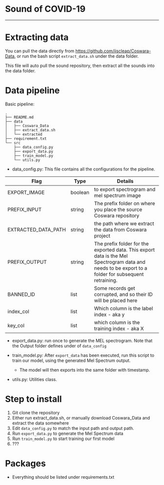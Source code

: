 # Sound of COVID-19
--------------

# Extracting data

You can pull the data directly from https://github.com/iiscleap/Coswara-Data, or run the bash script `extract_data.sh`
under the data folder.

This file will auto pull the sound repository, then extract all the sounds into the data folder.

# Data pipeline

Basic pipeline:

```
.
├── README.md
├── data
│   ├── Coswara_Data
│   ├── extract_data.sh
│   └── extracted
├── requirement.txt
└── src
    ├── data_config.py
    ├── export_data.py
    ├── train_model.py
    └── utils.py

```

- data_config.py: This file contains all the configurations for the pipeline.
  
| Flag                | Type    | Details                                                                                                                                             |
|---------------------|---------|-----------------------------------------------------------------------------------------------------------------------------------------------------|
| EXPORT_IMAGE        | boolean | to export spectrogram and mel spectrum image                                                                                                        |
| PREFIX_INPUT        | string  | The prefix folder on where you place the source Coswara repository                                                                                  |
| EXTRACTED_DATA_PATH | string  | the path where we extract the data from Coswara project                                                                                             |
| PREFIX_OUTPUT       | string  | The prefix folder for the exported data. This export data is the Mel Spectrogram data and needs to be export to a folder for subsequent retraining. |
| BANNED_ID           | list    | Some records get corrupted, and so their ID will be placed here                                                                                     |
| index_col           | list    | Which column is the label index - aka y                                                                                                             |
| key_col             | list    | which column is the training index - aka X                                                                                                          |
  

- export_data.py: run once to generate the MEL spectrogram. Note that the Output folder defines under of `data_config`


- train_model.py: After `export_data` has been executed, run this script to train our model, using the generated Mel
  Spectrum output.
    - The model will then exports into the same folder with timestamp.


- utils.py: Utilities class.

# Step to install

1. Git clone the repository
2. Either run extract_data.sh, or manually download Coswara_Data and extract the data somewhere
3. Edit `data_config.py` to match the input path and output path.
4. Run `export_data.py` to generate the Mel Spectrum data
5. Run `train_model.py` to start training our first model
6. ???

# Packages

- Everything should be listed under requirements.txt

